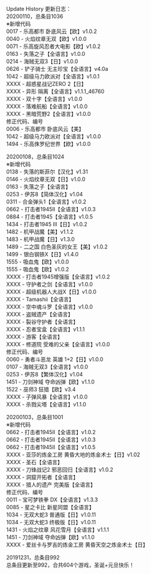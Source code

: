 Update History 更新日志：  
20200110，总条目1036  
※新增代码  
0017 - 乐高都市 卧底风云【欧】v1.0.2  
0040 - 火焰纹章无双【欧】v1.0.0  
0071 - 乐高旋风忍者大电影【欧】v1.0.2  
0163 - 失落之子【全语言】v1.0.0  
0214 - 海贼无双3【日】v1.0.0  
0626 - 铲子骑士 无主珍宝【全语言】v4.0a  
1042 - 超级马力欧派对【全语言】v1.0.1  
XXXX - 超惑星战记ZERO 2【日】  
XXXX - 异形 隔离【全语言】v1.1.1_46760  
XXXX - 双十字【全语言】v1.0.0  
XXXX - 落难航船【全语言】v1.0.0  
XXXX - 黑暗荒野2【全语言】v1.0.0  
修正代码、编号  
0006 - 乐高都市 卧底风云【美】  
1042 - 超级马力欧派对【全语言】v1.0.0  
1494 - 乐高侏罗纪世界【欧】v1.0.0  
  
20200108，总条目1024  
※新增代码  
0138 - 失落的斯菲尔【汉化】v1.31  
0146 - 火焰纹章无双【日】v1.0.0  
0163 - 失落之子【全语言】  
0253 - 伊苏8【简体汉化】v1.04  
0311 - 合金弹头1【全语言】v1.0.2  
0662 - 打击者1945II【全语言】v1.0.3  
0884 - 打击者1945【全语言】v1.0.5  
1434 - 打击者1945 III【日】v1.0.2  
1482 - 机甲战魔【美】v1.1.2  
1483 - 机甲战魔【日】v1.3.0  
1489 - 二之国 白色圣灰的女王【美】v1.0.2  
1499 - 银白钢铁X【日】v1.4.0   
1555 - 吸血鬼【欧】v1.0.0  
1555 - 吸血鬼【欧】v1.0.2  
XXXX - 打击者1945增强版【全语言】v1.0.2  
XXXX - 守护者之剑【全语言】v1.0.0  
XXXX - 超级机器人大战X【日】v1.0.0  
XXXX - Tamashii【全语言】  
XXXX - 空中魂斗罗【全语言】v1.0.0  
XXXX - 盗贼遗产【全语言】  
XXXX - 裂谷守护者【全语言】  
XXXX - 忍者宝盒【全语言】v1.1.1  
XXXX - 游客【全语言】  
XXXX - 修道院 受难的父亲【全语言】v1.0.0  
修正代码、编号  
0060 - 勇者斗恶龙 英雄 1+2【日】v1.0.0  
0107 - 海贼无双3【全语言】v1.0.0  
0253 - 伊苏8【繁体汉化】v1.04  
1451 - 刀剑神域 夺命凶弹【欧】v1.1.0  
1522 - 巫师3 狂猎【欧】v3.4  
XXXX - 子弹风暴【全语言】v1.0.0  
XXXX - 杀戮尖塔【全语言】v1.1.0  

20200103，总条目1001  
※新增代码  
0662 - 打击者1945II【全语言】v1.0.2  
0662 - 打击者1945II【全语言】v1.0.3  
0662 - 打击者1945II【全语言】v1.0.5  
XXXX - 亚莎的炼金工房 黄昏大地的炼金术士【日】v1.02  
XXXX - 圣石【全语言】  
XXXX - 刀锋战记2 邪恶回归【全语言】v1.0.2  
XXXX - 洞窟开拓者【全语言】  
XXXX - 猎人的遗产 完美版【全语言】  
修正代码、编号  
0011 - 宝可梦铁拳 DX【全语言】v1.3.3  
0085 - 星之卡比 新星同盟【全语言】  
1034 - 无双大蛇3 普通版【日】v1.0.11  
1034 - 无双大蛇3 终极版【日】v1.0.11  
1431 - 火焰之纹章 风花雪月【全语言】v1.1.1  
1451 - 刀剑神域 夺命凶弹【欧】v1.1.0  
XXXX - 爱丝卡与罗吉的炼金工房 黄昏天空之炼金术士【日】  
  
20191231，总条目992  
总条目更新至992，合共604个游戏，圣诞+元旦快乐！
